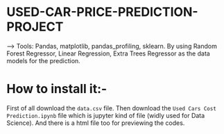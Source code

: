 # USED-CAR-PRICE-PREDICTION-PROJECT
--> Tools: Pandas, matplotlib, pandas_profiling, sklearn. By using Random Forest Regressor, Linear Regression, Extra Trees Regressor as the data models for the prediction.

# How to install it:-
First of all download the `data.csv` file.
Then download the `Used Cars Cost Prediction.ipynb` file which is jupyter kind of file (widly used for Data Science).
And there is a html file too for previewing the codes.
